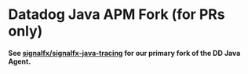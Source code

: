 # Datadog Java APM Fork (for PRs only)

**See [signalfx/signalfx-java-tracing](https://github.com/signalfx/signalfx-java-tracing) for our primary fork of the DD Java Agent.**
